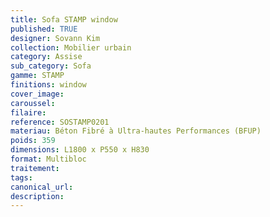 ```yaml
---
title: Sofa STAMP window
published: TRUE
designer: Sovann Kim
collection: Mobilier urbain
category: Assise
sub_category: Sofa
gamme: STAMP
finitions: window
cover_image: 
caroussel: 
filaire: 
reference: SOSTAMP0201
materiau: Béton Fibré à Ultra-hautes Performances (BFUP)
poids: 359
dimensions: L1800 x P550 x H830
format: Multibloc
traitement: 
tags: 
canonical_url: 
description: 
---
```

